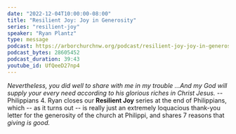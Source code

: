 ```yaml
---
date: "2022-12-04T10:00:00-08:00"
title: "Resilient Joy: Joy in Generosity"
series: "resilient-joy"
speaker: "Ryan Plantz"
type: message
podcast: https://arborchurchnw.org/podcast/resilient-joy-joy-in-generosity.mp3
podcast_bytes: 28605452
podcast_duration: 39:43
youtube_id: UfQeeD27np4 
---
```


*Nevertheless, you did well to share with me in my trouble ...And my God will supply your every need according to his glorious riches in Christ Jesus.* -- Philippians 4. Ryan closes our **Resilient Joy** series at the end of Philippians, which --  as it turns out -- is really just an extremely loquacious thank-you letter for the generosity of the church at Philippi, and shares 7 reasons that *giving is good.*

